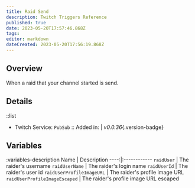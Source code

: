 ```yaml
---
title: Raid Send
description: Twitch Triggers Reference
published: true
date: 2023-05-20T17:57:46.868Z
tags: 
editor: markdown
dateCreated: 2023-05-20T17:56:19.868Z
---
```


## Overview
When a raid that your channel started is send.

## Details
::list
- Twitch Service: `PubSub`
::
Added in: | *v0.0.36*{.version-badge}

## Variables
:variables-description
Name | Description
----:|:------------
`raidUser` | The raider's username
`raidUserName` | The raider's login name
`raidUserId` | The raider's user id
`raidUserProfileImageURL` | The raider's profile image URL
`raidUserProfileImageEscaped` | The raider's profile image URL escaped